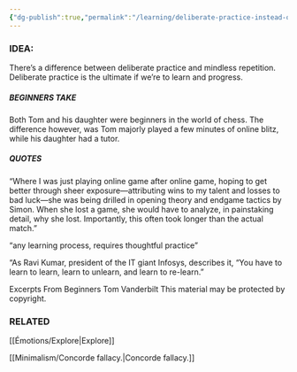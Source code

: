 ```yaml
---
{"dg-publish":true,"permalink":"/learning/deliberate-practice-instead-of-mindless-repetition/"}
---
```


### IDEA:
There’s a difference between deliberate practice and  mindless repetition. Deliberate practice is the ultimate if we’re to learn and progress.

##### BEGINNERS TAKE
Both Tom and his daughter were beginners in the world of chess. The difference however, was Tom majorly played a few minutes of online blitz, while his daughter had a tutor. 

##### QUOTES
“Where I was just playing online game after online game, hoping to get better through sheer exposure—attributing wins to my talent and losses to bad luck—she was being drilled in opening theory and endgame tactics by Simon. When she lost a game, she would have to analyze, in painstaking detail, why she lost. Importantly, this often took longer than the actual match.”

“any learning process, requires thoughtful practice”

“As Ravi Kumar, president of the IT giant Infosys, describes it, “You have to learn to learn, learn to unlearn, and learn to re-learn.”



Excerpts From
Beginners
Tom Vanderbilt
This material may be protected by copyright.

### RELATED
[[Émotions/Explore\|Explore]]

[[Minimalism/Concorde fallacy.\|Concorde fallacy.]]